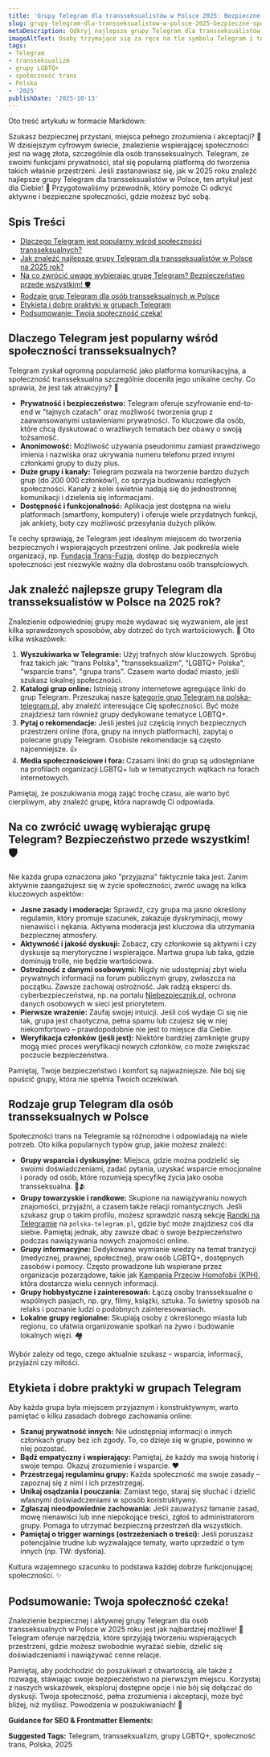 ```yaml
---
title: 'Grupy Telegram dla transseksualistów w Polsce 2025: Bezpieczne społeczności'
slug: grupy-telegram-dla-transseksualistow-w-polsce-2025-bezpieczne-spolecznosci
metaDescription: Odkryj najlepsze grupy Telegram dla transseksualistów w Polsce w 2025! Znajdź bezpieczne i aktywne społeczności, wsparcie oraz porady. Dołącz już dziś!
imageAltText: Osoby trzymające się za ręce na tle symbolu Telegram i tęczowej flagi, reprezentujące wsparcie w społeczności transseksualnej.
tags:
- Telegram
- transseksualizm
- grupy LGBTQ+
- społeczność trans
- Polska
- '2025'
publishDate: '2025-10-13'
---
```


Oto treść artykułu w formacie Markdown:

Szukasz bezpiecznej przystani, miejsca pełnego zrozumienia i akceptacji? 🤝 W dzisiejszym cyfrowym świecie, znalezienie wspierającej społeczności jest na wagę złota, szczególnie dla osób transseksualnych. Telegram, ze swoimi funkcjami prywatności, stał się popularną platformą do tworzenia takich właśnie przestrzeni. Jeśli zastanawiasz się, jak w 2025 roku znaleźć najlepsze grupy Telegram dla transseksualistów w Polsce, ten artykuł jest dla Ciebie! 🤩 Przygotowaliśmy przewodnik, który pomoże Ci odkryć aktywne i bezpieczne społeczności, gdzie możesz być sobą.

## Spis Treści

- [Dlaczego Telegram jest popularny wśród społeczności transseksualnych?](#dlaczego-telegram-jest-popularny-wsrod-spolecznosci-transseksualnych)
- [Jak znaleźć najlepsze grupy Telegram dla transseksualistów w Polsce na 2025 rok?](#jak-znalezc-najlepsze-grupy-telegram-dla-transseksualistow-w-polsce-na-2025-rok)
- [Na co zwrócić uwagę wybierając grupę Telegram? Bezpieczeństwo przede wszystkim! 🛡️](#na-co-zwrocic-uwage-wybierajac-grupe-telegram-bezpieczenstwo-przede-wszystkim-%EF%B8%8F)
- [Rodzaje grup Telegram dla osób transseksualnych w Polsce](#rodzaje-grup-telegram-dla-osob-transseksualnych-w-polsce)
- [Etykieta i dobre praktyki w grupach Telegram](#etykieta-i-dobre-praktyki-w-grupach-telegram)
- [Podsumowanie: Twoja społeczność czeka!](#podsumowanie-twoja-spolecznosc-czeka)

## Dlaczego Telegram jest popularny wśród społeczności transseksualnych?

Telegram zyskał ogromną popularność jako platforma komunikacyjna, a społeczność transseksualna szczególnie doceniła jego unikalne cechy. Co sprawia, że jest tak atrakcyjny? 🤔

*   **Prywatność i bezpieczeństwo:** Telegram oferuje szyfrowanie end-to-end w "tajnych czatach" oraz możliwość tworzenia grup z zaawansowanymi ustawieniami prywatności. To kluczowe dla osób, które chcą dyskutować o wrażliwych tematach bez obawy o swoją tożsamość.
*   **Anonimowość:** Możliwość używania pseudonimu zamiast prawdziwego imienia i nazwiska oraz ukrywania numeru telefonu przed innymi członkami grupy to duży plus.
*   **Duże grupy i kanały:** Telegram pozwala na tworzenie bardzo dużych grup (do 200 000 członków!), co sprzyja budowaniu rozległych społeczności. Kanały z kolei świetnie nadają się do jednostronnej komunikacji i dzielenia się informacjami.
*   **Dostępność i funkcjonalność:** Aplikacja jest dostępna na wielu platformach (smartfony, komputery) i oferuje wiele przydatnych funkcji, jak ankiety, boty czy możliwość przesyłania dużych plików.

Te cechy sprawiają, że Telegram jest idealnym miejscem do tworzenia bezpiecznych i wspierających przestrzeni online. Jak podkreśla wiele organizacji, np. [Fundacja Trans-Fuzja](https://www.transfuzja.org/), dostęp do bezpiecznych społeczności jest niezwykle ważny dla dobrostanu osób transpłciowych.

## Jak znaleźć najlepsze grupy Telegram dla transseksualistów w Polsce na 2025 rok?

Znalezienie odpowiedniej grupy może wydawać się wyzwaniem, ale jest kilka sprawdzonych sposobów, aby dotrzeć do tych wartościowych. 🧐 Oto kilka wskazówek:

1.  **Wyszukiwarka w Telegramie:** Użyj trafnych słów kluczowych. Spróbuj fraz takich jak: "trans Polska", "transseksualizm", "LGBTQ+ Polska", "wsparcie trans", "grupa trans". Czasem warto dodać miasto, jeśli szukasz lokalnej społeczności.
2.  **Katalogi grup online:** Istnieją strony internetowe agregujące linki do grup Telegram. Przeszukaj nasze [kategorie grup Telegram na polska-telegram.pl](/kategorie), aby znaleźć interesujące Cię społeczności. Być może znajdziesz tam również grupy dedykowane tematyce LGBTQ+.
3.  **Pytaj o rekomendacje:** Jeśli jesteś już częścią innych bezpiecznych przestrzeni online (fora, grupy na innych platformach), zapytaj o polecane grupy Telegram. Osobiste rekomendacje są często najcenniejsze. 👍
4.  **Media społecznościowe i fora:** Czasami linki do grup są udostępniane na profilach organizacji LGBTQ+ lub w tematycznych wątkach na forach internetowych.

Pamiętaj, że poszukiwania mogą zająć trochę czasu, ale warto być cierpliwym, aby znaleźć grupę, która naprawdę Ci odpowiada.

## Na co zwrócić uwagę wybierając grupę Telegram? Bezpieczeństwo przede wszystkim! 🛡️

Nie każda grupa oznaczona jako "przyjazna" faktycznie taka jest. Zanim aktywnie zaangażujesz się w życie społeczności, zwróć uwagę na kilka kluczowych aspektów:

*   **Jasne zasady i moderacja:** Sprawdź, czy grupa ma jasno określony regulamin, który promuje szacunek, zakazuje dyskryminacji, mowy nienawiści i nękania. Aktywna moderacja jest kluczowa dla utrzymania bezpiecznej atmosfery.
*   **Aktywność i jakość dyskusji:** Zobacz, czy członkowie są aktywni i czy dyskusje są merytoryczne i wspierające. Martwa grupa lub taka, gdzie dominują trolle, nie będzie wartościowa.
*   **Ostrożność z danymi osobowymi:** Nigdy nie udostępniaj zbyt wielu prywatnych informacji na forum publicznym grupy, zwłaszcza na początku. Zawsze zachowaj ostrożność. Jak radzą eksperci ds. cyberbezpieczeństwa, np. na portalu [Niebezpiecznik.pl](https://niebezpiecznik.pl/), ochrona danych osobowych w sieci jest priorytetem.
*   **Pierwsze wrażenie:** Zaufaj swojej intuicji. Jeśli coś wydaje Ci się nie tak, grupa jest chaotyczna, pełna spamu lub czujesz się w niej niekomfortowo – prawdopodobnie nie jest to miejsce dla Ciebie.
*   **Weryfikacja członków (jeśli jest):** Niektóre bardziej zamknięte grupy mogą mieć proces weryfikacji nowych członków, co może zwiększać poczucie bezpieczeństwa.

Pamiętaj, Twoje bezpieczeństwo i komfort są najważniejsze. Nie bój się opuścić grupy, która nie spełnia Twoich oczekiwań.

## Rodzaje grup Telegram dla osób transseksualnych w Polsce

Społeczności trans na Telegramie są różnorodne i odpowiadają na wiele potrzeb. Oto kilka popularnych typów grup, jakie możesz znaleźć:

*   **Grupy wsparcia i dyskusyjne:** Miejsca, gdzie można podzielić się swoimi doświadczeniami, zadać pytania, uzyskać wsparcie emocjonalne i porady od osób, które rozumieją specyfikę życia jako osoba transseksualna. 💬🫂
*   **Grupy towarzyskie i randkowe:** Skupione na nawiązywaniu nowych znajomości, przyjaźni, a czasem także relacji romantycznych. Jeśli szukasz grup o takim profilu, możesz sprawdzić naszą sekcję [Randki na Telegramie](/randki) na `polska-telegram.pl`, gdzie być może znajdziesz coś dla siebie. Pamiętaj jednak, aby zawsze dbać o swoje bezpieczeństwo podczas nawiązywania nowych znajomości online.
*   **Grupy informacyjne:** Dedykowane wymianie wiedzy na temat tranzycji (medycznej, prawnej, społecznej), praw osób LGBTQ+, dostępnych zasobów i pomocy. Często prowadzone lub wspierane przez organizacje pozarządowe, takie jak [Kampania Przeciw Homofobii (KPH)](https://kph.org.pl/), która dostarcza wielu cennych informacji.
*   **Grupy hobbystyczne i zainteresowań:** Łączą osoby transseksualne o wspólnych pasjach, np. gry, filmy, książki, sztuka. To świetny sposób na relaks i poznanie ludzi o podobnych zainteresowaniach.
*   **Lokalne grupy regionalne:** Skupiają osoby z określonego miasta lub regionu, co ułatwia organizowanie spotkań na żywo i budowanie lokalnych więzi. 🏘️

Wybór zależy od tego, czego aktualnie szukasz – wsparcia, informacji, przyjaźni czy miłości.

## Etykieta i dobre praktyki w grupach Telegram

Aby każda grupa była miejscem przyjaznym i konstruktywnym, warto pamiętać o kilku zasadach dobrego zachowania online:

*   **Szanuj prywatność innych:** Nie udostępniaj informacji o innych członkach grupy bez ich zgody. To, co dzieje się w grupie, powinno w niej pozostać.
*   **Bądź empatyczny i wspierający:** Pamiętaj, że każdy ma swoją historię i swoje tempo. Okazuj zrozumienie i wsparcie. ❤️
*   **Przestrzegaj regulaminu grupy:** Każda społeczność ma swoje zasady – zapoznaj się z nimi i ich przestrzegaj.
*   **Unikaj osądzania i pouczania:** Zamiast tego, staraj się słuchać i dzielić własnymi doświadczeniami w sposób konstruktywny.
*   **Zgłaszaj nieodpowiednie zachowania:** Jeśli zauważysz łamanie zasad, mowę nienawiści lub inne niepokojące treści, zgłoś to administratorom grupy. Pomaga to utrzymać bezpieczną przestrzeń dla wszystkich.
*   **Pamiętaj o trigger warnings (ostrzeżeniach o treści):** Jeśli poruszasz potencjalnie trudne lub wyzwalające tematy, warto uprzedzić o tym innych (np. TW: dysforia).

Kultura wzajemnego szacunku to podstawa każdej dobrze funkcjonującej społeczności. ✨

## Podsumowanie: Twoja społeczność czeka!

Znalezienie bezpiecznej i aktywnej grupy Telegram dla osób transseksualnych w Polsce w 2025 roku jest jak najbardziej możliwe! 🌈 Telegram oferuje narzędzia, które sprzyjają tworzeniu wspierających przestrzeni, gdzie możesz swobodnie wyrażać siebie, dzielić się doświadczeniami i nawiązywać cenne relacje.

Pamiętaj, aby podchodzić do poszukiwań z otwartością, ale także z rozwagą, stawiając swoje bezpieczeństwo na pierwszym miejscu. Korzystaj z naszych wskazówek, eksploruj dostępne opcje i nie bój się dołączać do dyskusji. Twoja społeczność, pełna zrozumienia i akceptacji, może być bliżej, niż myślisz. Powodzenia w poszukiwaniach! 🚀

**Guidance for SEO & Frontmatter Elements:**




**Suggested Tags:**
Telegram, transseksualizm, grupy LGBTQ+, społeczność trans, Polska, 2025
